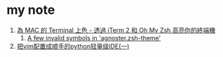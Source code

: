 # my note

1. [為 MAC 的 Terminal 上色 - 透過 iTerm 2 和 Oh My Zsh 高亮你的終端機](https://pjchender.blogspot.com/2017/02/mac-terminal-iterm-2-oh-my-zsh.html)
    1. [A few invalid symbols in 'agnoster.zsh-theme'](https://github.com/robbyrussell/oh-my-zsh/issues/1906#issuecomment-252443982)
2. [把vim配置成顺手的python轻量级IDE(一)](https://www.jianshu.com/p/f0513d18742a)

